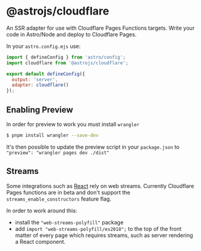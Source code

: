 # @astrojs/cloudflare

An SSR adapter for use with Cloudflare Pages Functions targets. Write your code in Astro/Node and deploy to Cloudflare Pages.

In your `astro.config.mjs` use:

```js
import { defineConfig } from 'astro/config';
import cloudflare from '@astrojs/cloudflare';

export default defineConfig({
  output: 'server',
  adapter: cloudflare()
});
```

## Enabling Preview

In order for preview to work you must install `wrangler`

```sh
$ pnpm install wrangler --save-dev
```

It's then possible to update the preview script in your `package.json` to `"preview": "wrangler pages dev ./dist"`

## Streams

Some integrations such as [React](https://github.com/withastro/astro/tree/main/packages/integrations/react) rely on web streams. Currently Cloudflare Pages functions are in beta and don't support the `streams_enable_constructors` feature flag.

In order to work around this:
- install the `"web-streams-polyfill"` package
- add `import "web-streams-polyfill/es2018";` to the top of the front matter of every page which requires streams, such as server rendering a React component.
